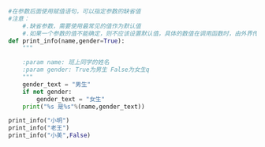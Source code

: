 
<BlogInfo id="898" title="13.函数的缺省参数的定义" author="白日梦想猿" pv=0 read_times=0 pre_cost_time="0分19秒" category="语法进阶" tag_list="['语法进阶']" create_time="2020.02.18 13:28:52" update_time="2020.02.18 13:51:48" />

```python
#在参数后面使用赋值语句，可以指定参数的缺省值
#注意：
    #.缺省参数，需要使用最常见的值作为默认值
    #.如果一个参数的值不能确定，则不应该设置默认值，具体的数值在调用函数时，由外界传入
def print_info(name,gender=True):
    """

    :param name: 班上同学的姓名
    :param gender: True为男生 False为女生q
    """
    gender_text = "男生"
    if not gender:
        gender_text = "女生"
    print("%s 是%s"%(name,gender_text))

print_info("小明")
print_info("老王")
print_info("小美",False)

```
